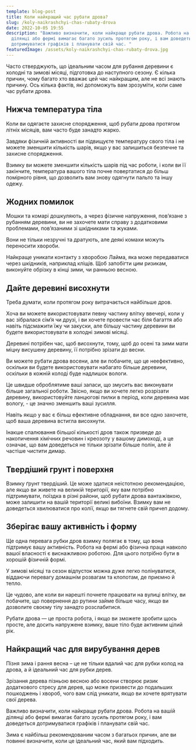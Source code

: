 ```yaml
---
template: blog-post
title: Коли найкращий час рубати дрова?
slug: /koly-naikrashchyi-chas-rubaty-drova
date: 2022-10-05 19:55
description: "Важливо визначити, коли найкраще рубати дрова. Робота на вашій
  ділянці або фермі вимагає багато зусиль протягом року, і вам доведеться
  дотримуватися графіків і планувати свій час. "
featuredImage: /assets/koly-naikrashchyi-chas-rubaty-drova.jpg
---
```

Часто стверджують, що ідеальним часом для рубання деревини є холодні та зимові місяці, підготовка до наступного сезону. Є кілька причин, чому багато хто вважає цей час найкращим, але не всі знають причину. Ось кілька фактів, які допоможуть вам зрозуміти, коли саме час рубати дрова.

## Нижча температура тіла

Коли ви одягаєте захисне спорядження, щоб рубати дрова протягом літніх місяців, вам часто буде занадто жарко. 

Завдяки фізичній активності ви підвищуєте температуру свого тіла і не можете зменшити кількість шарів, якщо у вас залишиться безпечне та захисне спорядження. 

Взимку ви можете зменшити кількість шарів під час роботи, і коли ви її закінчите, температура вашого тіла почне повертатися до більш помірного рівня, що дозволить вам знову одягнути пальто та іншу одежу.

## Жодних помилок

Мошки та комарі дошкуляють, а через фізичне напруження, пов’язане з рубанням деревини, ви не захочете мати справу з додатковими проблемами, пов’язаними зі шкідниками та жуками. 

Вони не тільки незручні та дратують, але деякі комахи можуть переносити хвороби. 

Найкраще уникати контакту з хворобою Лайма, яка може передаватися через шкідників, наприклад кліщів. Щоб запобігти цим ризикам, виконуйте обрізку в кінці зими, чи ранньою весною.

## Дайте деревині висохнути

Треба думати, коли протягом року витрачається найбільше дров. 

Хоча ви можете використовувати певну частину влітку ввечері, коли у вас зібралася сім’я чи друзі, і ви хочете провести час біля багаття або навіть підсмажити їжу чи закуски, але більшу частину деревини ви будете використовувати в холодні зимові місяці. 

Деревині потрібен час, щоб висохнути, тому, щоб до осені та зими мати міцну висушену деревину, її потрібно зрізати до весни.

Ви можете рубати дрова восени, але ви побачите, що це неефективно, оскільки ви будете використовувати набагато більше деревини, оскільки в кожній колоді буде надлишок вологи. 

Це швидше оброблятиме ваші запаси, що змусить вас виконувати більше загальної роботи. Звісно, ​​якщо ви хочете легко розрізати деревину, використовуйте ланцюгові пилки в період, коли деревина має вологу, - це значно зменшить ваші зусилля. 

Навіть якщо у вас є більш ефективне обладнання, ви все одно захочете, щоб ваша деревина встигла висохнути. 

Інакше спалювання більшої кількості дров також призведе до накопичення хімічних речовин і креозоту у вашому димоході, а це означає, що вам доведеться не тільки зрізати більше полін, але й частіше чистити димар.

## Твердіший грунт і поверхня

Взимку ґрунт твердіший. Це може здатися неістотною рекомендацією, але якщо ви живете на великій території, яку вам потрібно підтримувати, поїздка в різні райони, щоб рубати дрова вантажівкою, може залишити на вашій території великі вибоїни. Взимку вам не доведеться хвилюватися про колії, якщо ви тягнете свій причеп додому.

## Зберігає вашу активність і форму

Ще одна перевага рубки дров взимку полягає в тому, що вона підтримує вашу активність. Робота на фермі або фізична праця навколо вашої власності є виснажливою роботою. Для цього потрібно бути в хорошій фізичній формі. 

У зимові місяці та сезон відпусток можна дуже легко полінуватися, віддаючи перевагу домашнім розвагам та клопотам, де приємно й тепло. 

Це чудово, але коли ви нарешті почнете працювати на вулиці влітку, ви побачите, що повернення до рутини займе більше часу, якщо ви дозволите своєму тілу занадто розслабитися. 

Рубати дрова — це проста робота, і якщо ви зможете зробити щось просте, але досить напружене взимку, ваше тіло буде активним цілий рік.

## Найкращий час для вирубування дерев

Пізня зима і рання весна – це не тільки вдалий час для рубки колод на дрова, а й ідеальний час для рубки дерев. 

Зрізання дерева пізньою весною або восени створює ризик додаткового стресу для дерев, що може призвести до подальших пошкоджень і хвороб, чого вам слід уникати, якщо ви хочете врятувати свої дерева.

Важливо визначити, коли найкраще рубати дрова. Робота на вашій ділянці або фермі вимагає багато зусиль протягом року, і вам доведеться дотримуватися графіків і планувати свій час. 

Зима є найбільш рекомендованим часом з багатьох причин, але ви повинні визначити, коли це ідеальний час, який вам підходить.